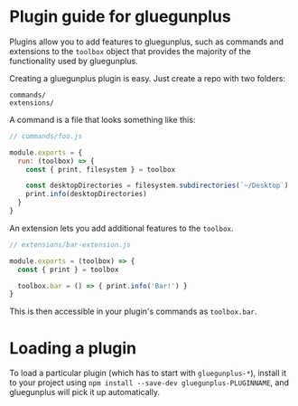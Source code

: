 # Plugin guide for gluegunplus

Plugins allow you to add features to gluegunplus, such as commands and
extensions to the `toolbox` object that provides the majority of the functionality
used by gluegunplus.

Creating a gluegunplus plugin is easy. Just create a repo with two folders:

```
commands/
extensions/
```

A command is a file that looks something like this:

```js
// commands/foo.js

module.exports = {
  run: (toolbox) => {
    const { print, filesystem } = toolbox

    const desktopDirectories = filesystem.subdirectories(`~/Desktop`)
    print.info(desktopDirectories)
  }
}
```

An extension lets you add additional features to the `toolbox`.

```js
// extensions/bar-extension.js

module.exports = (toolbox) => {
  const { print } = toolbox

  toolbox.bar = () => { print.info('Bar!') }
}
```

This is then accessible in your plugin's commands as `toolbox.bar`.

# Loading a plugin

To load a particular plugin (which has to start with `gluegunplus-*`),
install it to your project using `npm install --save-dev gluegunplus-PLUGINNAME`,
and gluegunplus will pick it up automatically.
